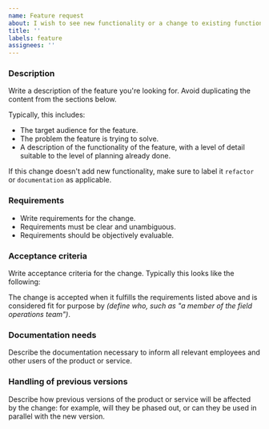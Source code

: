 ```yaml
---
name: Feature request
about: I wish to see new functionality or a change to existing functionality
title: ''
labels: feature
assignees: ''
---
```


### Description

Write a description of the feature you're looking for. Avoid duplicating the content from the sections below.

Typically, this includes:

* The target audience for the feature.
* The problem the feature is trying to solve.
* A description of the functionality of the feature, with a level of detail suitable to the level of planning already done.

If this change doesn't add new functionality, make sure to label it `refactor` or `documentation` as applicable.

### Requirements

* Write requirements for the change.
* Requirements must be clear and unambiguous.
* Requirements should be objectively evaluable.

### Acceptance criteria

Write acceptance criteria for the change. Typically this looks like the following:

The change is accepted when it fulfills the requirements listed above and is considered fit for purpose by *(define who, such as "a member of the field operations team")*.

### Documentation needs

Describe the documentation necessary to inform all relevant employees and other users of the product or service.

### Handling of previous versions

Describe how previous versions of the product or service will be affected by the change: for example, will they be phased out, or can they be used in parallel with the new version.
